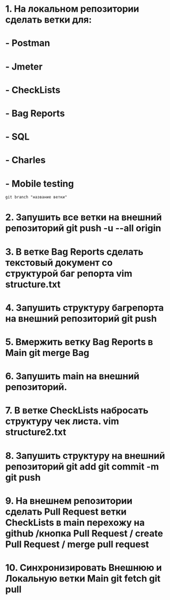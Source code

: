 # 1. На локальном репозитории сделать ветки для:
# - Postman
# - Jmeter
# - CheckLists
# - Bag Reports
# - SQL
# - Charles
# - Mobile testing

  ```git branch "название ветки"```

# 2. Запушить все ветки на внешний репозиторий git push -u --all origin
# 3. В ветке Bag Reports сделать текстовый документ со структурой баг репорта vim structure.txt
# 4. Запушить структуру багрепорта на внешний репозиторий git push 
# 5. Вмержить ветку Bag Reports в Main git merge Bag
# 6. Запушить main на внешний репозиторий.
# 7. В ветке CheckLists набросать структуру чек листа. vim structure2.txt
# 8. Запушить структуру на внешний репозиторий git add git commit -m git push
# 9. На внешнем репозитории сделать Pull Request ветки CheckLists в main перехожу на github /кнопка Pull Request / create Pull Request  / merge pull request
# 10. Синхронизировать Внешнюю и Локальную ветки Main git fetch git pull

